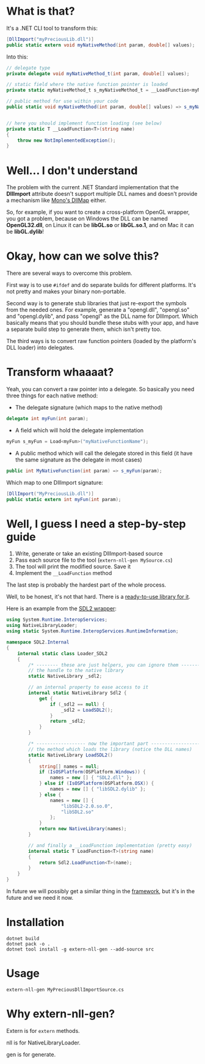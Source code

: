 # What is that?
It's a .NET CLI tool to transform this:
```csharp
[DllImport("myPreciousLib.dll")]
public static extern void myNativeMethod(int param, double[] values);
```
Into this:
```csharp
// delegate type
private delegate void myNativeMethod_t(int param, double[] values);

// static field where the native function pointer is loaded
private static myNativeMethod_t s_myNativeMethod_t = __LoadFunction<myNativeMethod_t>("myNativeMethod");

// public method for use within your code
public static void myNativeMethod(int param, double[] values) => s_myNativeMethod_t(param, values);


// here you should implement function loading (see below)
private static T __LoadFunction<T>(string name)
{
    throw new NotImplementedException();
}
```

# Well... I don't understand
The problem with the current .NET Standard implementation that the **DllImport** attribute doesn't support multiple DLL names and doesn't provide a mechanism like [Mono's DllMap](https://www.mono-project.com/docs/advanced/pinvoke/dllmap/) either.

So, for example, if you want to create a cross-platform OpenGL wrapper, you got a problem, because on Windows the DLL can be named **OpenGL32.dll**, on Linux it can be **libGL.so** or **libGL.so.1**, and on Mac it can be **libGL.dylib**!

# Okay, how can we solve this?
There are several ways to overcome this problem.

First way is to use ``#ifdef`` and do separate builds for different platforms. It's not pretty and makes your binary non-portable.

Second way is to generate stub libraries that just re-export the symbols from the needed ones. For example, generate a "opengl.dll", "opengl.so" and "opengl.dylib", and pass "opengl" as the DLL name for DllImport.
Which basically means that you should bundle these stubs with your app, and have a separate build step to generate them, which isn't pretty too.

The third ways is to convert raw function pointers (loaded by the platform's DLL loader) into delegates.

# Transform whaaaat?
Yeah, you can convert a raw pointer into a delegate.
So basically you need three things for each native method:
- The delegate signature (which maps to the native method)
```csharp
delegate int myFun(int param);
```
- A field which will hold the delegate implementation
```csharp
myFun s_myFun = Load<myFun>("myNativeFunctionName");
```
- A public method which will call the delegate stored in this field (it have the same signature as the delegate in most cases)
```csharp
public int MyNativeFunction(int param) => s_myFun(param);
```

Which map to one DllImport signature:
```csharp
[DllImport("MyPreciousLib.dll")]
public static extern int myFun(int param);
```

# Well, I guess I need a step-by-step guide 
1. Write, generate or take an existing DllImport-based source
2. Pass each source file to the tool (``extern-nll-gen MySource.cs``)
3. The tool will print the modified source. Save it
4. Implement the ``__LoadFunction`` method

The last step is probably the hardest part of the whole process.

Well, to be honest, it's not that hard. There is a [ready-to-use library for it]().

Here is an example from the [SDL2 wrapper](https://github.com/project-grove/SDL2.NETCore):
```csharp
using System.Runtime.InteropServices;
using NativeLibraryLoader;
using static System.Runtime.InteropServices.RuntimeInformation;

namespace SDL2.Internal
{
    internal static class Loader_SDL2
    {
        /* -------- these are just helpers, you can ignore them -------- */
        // the handle to the native library
        static NativeLibrary _sdl2;        

        // an internal property to ease access to it
        internal static NativeLibrary Sdl2 {
            get {
                if (_sdl2 == null) {
                    _sdl2 = LoadSDL2();
                }
                return _sdl2;
            }
        }

        /* ------------------ now the important part ------------------ */
        // the method which loads the library (notice the DLL names)
        static NativeLibrary LoadSDL2()
        {
            string[] names = null;
            if (IsOSPlatform(OSPlatform.Windows)) {
                names = new [] { "SDL2.dll" };
            } else if (IsOSPlatform(OSPlatform.OSX)) {
                names = new [] { "libSDL2.dylib" };
            } else {
                names = new [] {
                    "libSDL2-2.0.so.0",
                    "libSDL2.so"
                };
            }
            return new NativeLibrary(names);
        }

        // and finally a __LoadFunction implementation (pretty easy)
        internal static T LoadFunction<T>(string name)
        {
            return Sdl2.LoadFunction<T>(name);
        }
    }
}
```


In future we will possibly get a similar thing in the [framework](https://github.com/dotnet/corefx/issues/32015), but it's in the future and we need it now.

# Installation
```
dotnet build
dotnet pack -o .
dotnet tool install -g extern-nll-gen --add-source src
```

# Usage
```
extern-nll-gen MyPreciousDllImportSource.cs
```

# Why extern-nll-gen?
Extern is for ``extern`` methods.

nll is for NativeLibraryLoader.

gen is for generate.